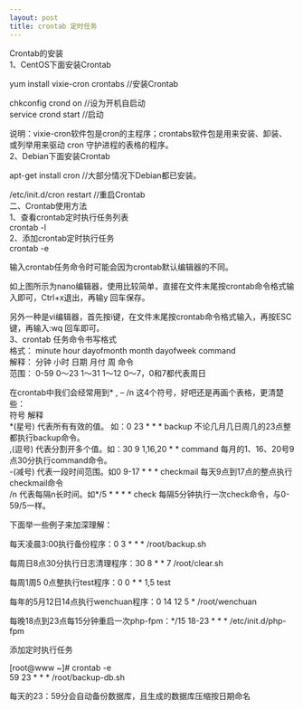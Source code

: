 ```yaml
---
layout: post
title: crontab 定时任务
---
```

Crontab的安装  
1、CentOS下面安装Crontab

yum install vixie-cron crontabs //安装Crontab

chkconfig crond on //设为开机自启动  
service crond start //启动

说明：vixie-cron软件包是cron的主程序；crontabs软件包是用来安装、卸装、 或列举用来驱动 cron 守护进程的表格的程序。  
2、Debian下面安装Crontab

apt-get install cron //大部分情况下Debian都已安装。

/etc/init.d/cron restart //重启Crontab  
二、Crontab使用方法  
1、查看crontab定时执行任务列表  
crontab -l  
2、添加crontab定时执行任务  
crontab -e

输入crontab任务命令时可能会因为crontab默认编辑器的不同。

如上图所示为nano编辑器，使用比较简单，直接在文件末尾按crontab命令格式输入即可，Ctrl+x退出，再输y 回车保存。

另外一种是vi编辑器，首先按i键，在文件末尾按crontab命令格式输入，再按ESC键，再输入:wq 回车即可。  
3、crontab 任务命令书写格式  
格式： minute hour dayofmonth month dayofweek command  
解释： 分钟 小时 日期 月付 周 命令  
范围： 0-59 0～23 1～31 1～12 0～7，0和7都代表周日 

在crontab中我们会经常用到* , &#8211; /n 这4个符号，好吧还是再画个表格，更清楚些：  
符号 解释  
\*(星号) 代表所有有效的值。 如：0 23 \* \* \* backup 不论几月几日周几的23点整都执行backup命令。  
,(逗号) 代表分割开多个值。如：30 9 1,16,20 \* \* command 每月的1、16、20号9点30分执行command命令。  
-(减号) 代表一段时间范围。如0 9-17 \* \* * checkmail 每天9点到17点的整点执行checkmail命令  
/n 代表每隔n长时间。如\*/5 \* \* \* * check 每隔5分钟执行一次check命令，与0-59/5一样。

下面举一些例子来加深理解：

每天凌晨3:00执行备份程序：0 3 \* \* * /root/backup.sh

每周日8点30分执行日志清理程序：30 8 \* \* 7 /root/clear.sh

每周1周5 0点整执行test程序：0 0 \* \* 1,5 test

每年的5月12日14点执行wenchuan程序：0 14 12 5 * /root/wenchuan

每晚18点到23点每15分钟重启一次php-fpm：\*/15 18-23 \* \* \* /etc/init.d/php-fpm

添加定时执行任务

[root@www ~]# crontab -e  
59 23 \* \* * /root/backup-db.sh

每天的23：59分会自动备份数据库，且生成的数据库压缩按日期命名